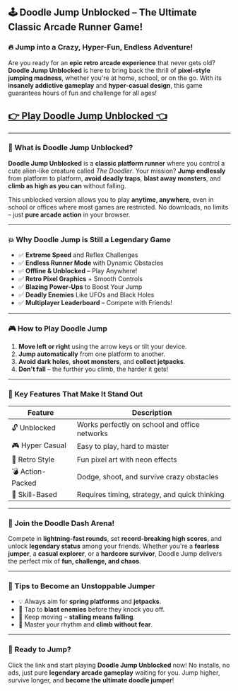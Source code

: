 ## 🕹️ Doodle Jump Unblocked – The Ultimate Classic Arcade Runner Game!

### 🔥 Jump into a Crazy, Hyper-Fun, Endless Adventure!

Are you ready for an **epic retro arcade experience** that never gets old? **Doodle Jump Unblocked** is here to bring back the thrill of **pixel-style jumping madness**, whether you're at home, school, or on the go. With its **insanely addictive gameplay** and **hyper-casual design**, this game guarantees hours of fun and challenge for all ages!

## <a href="https://izigames.net/doodle-jump/">👉 Play Doodle Jump Unblocked 👈</a>

---

### 🚀 What is Doodle Jump Unblocked?

**Doodle Jump Unblocked** is a **classic platform runner** where you control a cute alien-like creature called *The Doodler*. Your mission? **Jump endlessly** from platform to platform, **avoid deadly traps**, **blast away monsters**, and **climb as high as you can** without falling.

This unblocked version allows you to play **anytime, anywhere**, even in school or offices where most games are restricted. No downloads, no limits – just **pure arcade action** in your browser.

---

### 💥 Why Doodle Jump is Still a Legendary Game

- ✅ **Extreme Speed** and Reflex Challenges  
- ✅ **Endless Runner Mode** with Dynamic Obstacles  
- ✅ **Offline & Unblocked** – Play Anywhere!  
- ✅ **Retro Pixel Graphics** + Smooth Controls  
- ✅ **Blazing Power-Ups** to Boost Your Jump  
- ✅ **Deadly Enemies** Like UFOs and Black Holes  
- ✅ **Multiplayer Leaderboard** – Compete with Friends!

---

### 🎮 How to Play Doodle Jump

1. **Move left or right** using the arrow keys or tilt your device.
2. **Jump automatically** from one platform to another.
3. **Avoid dark holes**, **shoot monsters**, and **collect jetpacks**.
4. **Don't fall** – the further you climb, the harder it gets!

---

### 🌟 Key Features That Make It Stand Out

| Feature           | Description                                      |
|------------------|--------------------------------------------------|
| 🔓 Unblocked      | Works perfectly on school and office networks    |
| 🎮 Hyper Casual   | Easy to play, hard to master                     |
| 🌌 Retro Style     | Fun pixel art with neon effects                 |
| 💣 Action-Packed  | Dodge, shoot, and survive crazy obstacles       |
| 🧠 Skill-Based    | Requires timing, strategy, and quick thinking    |

---

### 👾 Join the Doodle Dash Arena!

Compete in **lightning-fast rounds**, set **record-breaking high scores**, and unlock **legendary status** among your friends. Whether you're a **fearless jumper**, a **casual explorer**, or a **hardcore survivor**, Doodle Jump delivers the perfect mix of **fun, challenge, and chaos**.

---

### 🧠 Tips to Become an Unstoppable Jumper

- 💡 Always aim for **spring platforms** and **jetpacks**.
- 🔫 Tap to **blast enemies** before they knock you off.
- 🚀 Keep moving – **stalling means falling**.
- 🌈 Master your rhythm and **climb without fear**.

---

### 🔗 Ready to Jump?

Click the link and start playing **Doodle Jump Unblocked** now! No installs, no ads, just pure **legendary arcade gameplay** waiting for you. Jump higher, survive longer, and **become the ultimate doodle jumper**!
